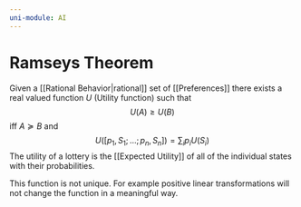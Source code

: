 ```yaml
---
uni-module: AI
---
```

# Ramseys Theorem

Given a [[Rational Behavior|rational]] set of [[Preferences]] there exists a real valued function $U$ (Utility function) such that 
$$U(A)\geq U(B)$$
iff $A\succeq B$ and 
$$U\left(\left[p_1, S_1 ; \ldots ; p_n, S_n\right]\right)=\sum_i p_i U\left(S_i\right)$$
The utility of a lottery is the [[Expected Utility]] of all of the individual states with their probabilities.

This function is not unique. For example positive linear transformations will not change the function in a meaningful way. 